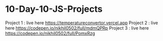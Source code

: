 # 10-Day-10-JS-Projects

Project 1 : live here https://temperatureconvertor.vercel.app
Project 2 : live here https://codepen.io/nikhil0502/full/mdmQPRp
Project 3 : live here https://codepen.io/nikhil0502/full/PomxRzg
